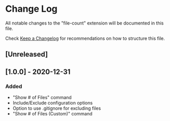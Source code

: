# Change Log

All notable changes to the "file-count" extension will be documented in this file.

Check [Keep a Changelog](http://keepachangelog.com/) for recommendations on how to structure this file.

## [Unreleased]

## [1.0.0] - 2020-12-31
### Added
- "Show # of Files" command
- Include/Exclude configuration options
- Option to use .gitignore for excluding files
- "Show # of Files (Custom)" command
